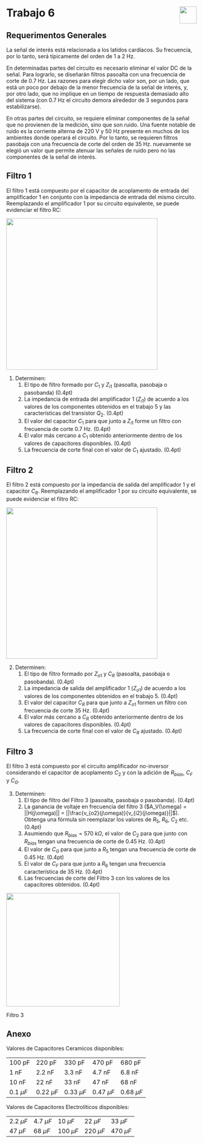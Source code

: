 # <img src="https://julianodb.github.io/SISTEMAS_ELECTRONICOS_PARA_INGENIERIA_BIOMEDICA/img/logo_fing.png?raw=true" align="right" height="45"> Trabajo 6

## Requerimentos Generales

La señal de interés está relacionada a los latidos cardíacos. Su frecuencia, por lo tanto, será típicamente del orden de 1 a 2 Hz. 

En determinadas partes del circuito es necesario eliminar el valor DC de la señal. Para lograrlo, se diseñarán filtros pasoalta con una frecuencia de corte de 0.7 Hz. Las razones para elegir dicho valor son, por un lado, que está un poco por debajo de la menor frecuencia de la señal de interés, y, por otro lado, que no implique en un tiempo de respuesta demasiado alto del sistema (con 0.7 Hz el circuito demora alrededor de 3 segundos para estabilizarse).

En otras partes del circuito, se requiere eliminar componentes de la señal que no provienen de la medición, sino que son ruido. Una fuente notable de ruido es la corriente alterna de 220 V y 50 Hz presente en muchos de los ambientes donde operará el circuito. Por lo tanto, se requieren filtros pasobaja con una frecuencia de corte del orden de 35 Hz. nuevamente se elegió un valor que permite atenuar las señales de ruido pero no las componentes de la señal de interés.

## Filtro 1

El filtro 1 está compuesto por el capacitor de acoplamento de entrada del amplificador 1 en conjunto con la impedancia de entrada del mismo circuito. Reemplazando el amplificador 1 por su circuito equivalente, se puede evidenciar el filtro RC:

<img src="https://julianodb.github.io/electronic_circuits_diagrams/RC_common_emitter_input.png" width="400">

1. Determinen:
    1. El tipo de filtro formado por $C_1$ y $Z_{i1}$ (pasoalta, pasobaja o pasobanda) (0.4pt)
    2. La impedancia de entrada del amplificador 1 ($Z_{i1}$) de acuerdo a los valores de los componentes obtenidos en el trabajo 5 y las características del transistor $Q_2$. (0.4pt)
    2. El valor del capacitor $C_1$ para que junto a $Z_{i1}$ forme un filtro con frecuencia de corte 0.7 Hz. (0.4pt)
    4. El valor más cercano a $C_1$ obtenido anteriormente dentro de los valores de capacitores disponibles. (0.4pt)
    5. La frecuencia de corte final con el valor de $C_1$ ajustado. (0.4pt)

## Filtro 2

El filtro 2 está compuesto por la impedancia de salida del amplificador 1 y el capacitor $C_R$. Reemplazando el amplificador 1 por su circuito equivalente, se puede evidenciar el filtro RC:

<img src="https://julianodb.github.io/electronic_circuits_diagrams/RC_common_emitter_output.png" width="400">

2. Determinen:
    1. El tipo de filtro formado por $Z_{o1}$ y $C_R$ (pasoalta, pasobaja o pasobanda). (0.4pt)
    2. La impedancia de salida del amplificador 1 ($Z_{o1}$) de acuerdo a los valores de los componentes obtenidos en el trabajo 5. (0.4pt)
    2. El valor del capacitor $C_R$ para que junto a $Z_{o1}$ formen un filtro con frecuencia de corte 35 Hz. (0.4pt)
    4. El valor más cercano a $C_R$ obtenido anteriormente dentro de los valores de capacitores disponibles. (0.4pt)
    5. La frecuencia de corte final con el valor de $C_R$ ajustado. (0.4pt)

## Filtro 3

El filtro 3 está compuesto por el circuito amplificador no-inversor considerando el capacitor de acoplamento $C_2$ y con la adición de $R_{bias}$, $C_F$ y $C_G$.

3. Determinen:
    1. El tipo de filtro del Filtro 3 (pasoalta, pasobaja o pasobanda). (0.4pt)
    2. La ganancia de voltaje en frecuencia del filtro 3 ($A_V(\omega) = ||H(j\omega)|| = ||\frac{v_{o2}(j\omega)}{v_{i2}(j\omega)}||$). Obtenga una fórmula sin reemplazar los valores de $R_5$, $R_6$, $C_2$ etc. (0.4pt)
    2. Asumiendo que $R_{bias} = 570\ k\Omega$, el valor de $C_2$ para que junto con $R_{bias}$ tengan una frecuencia de corte de 0.45 Hz. (0.4pt)
    3. El valor de $C_G$ para que junto a $R_5$ tengan una frecuencia de corte de 0.45 Hz. (0.4pt)
    4. El valor de $C_F$ para que junto a $R_6$ tengan una frecuencia característica de 35 Hz. (0.4pt)
    5. Las frecuencias de corte del Filtro 3 con los valores de los capacitores obtenidos. (0.4pt)

<img src="https://julianodb.github.io/electronic_circuits_diagrams/opamp_bandpass.png" width="300">

Filtro 3

## Anexo

Valores de Capacitores Ceramicos disponibles:

|   |  |        |       |  |
|------|------|-----------|------------|-------|
| 100 pF  | 220 pF | 330 pF | 470 pF | 680 pF |
| 1 nF  | 2.2 nF | 3.3 nF | 4.7 nF | 6.8 nF |
| 10 nF  | 22 nF | 33 nF | 47 nF | 68 nF |
| $0.1\ \mu F$  | $0.22\ \mu F$ | $0.33\ \mu F$| $0.47\ \mu F$ | $0.68\ \mu F$ |

Valores de Capacitores Electrolíticos disponibles:

|   |  |        |       |  |
|------|------|-----------|------------|-------|
| $2.2\ \mu F$  | $4.7\ \mu F$ | $10\ \mu F$  | $22\ \mu F$ | $33\ \mu F$ |
| $47\ \mu F$  | $68\ \mu F$ | $100\ \mu F$ | $220\ \mu F$ | $470\ \mu F$ |